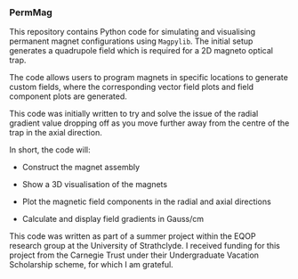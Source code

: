 ### PermMag

This repository contains Python code for simulating and visualising permanent magnet configurations using `Magpylib`. The initial setup generates a quadrupole field which is required for a 2D magneto optical trap. 

The code allows users to program magnets in specific locations to generate custom fields, where the corresponding vector field plots and field component plots are generated. 

This code was initially written to try and solve the issue of the radial gradient value dropping off as you move further away from the centre of the trap in the axial direction. 

In short, the code will:

- Construct the magnet assembly

- Show a 3D visualisation of the magnets

- Plot the magnetic field components in the radial and axial directions

- Calculate and display field gradients in Gauss/cm


This code was written as part of a summer project within the EQOP research group at the University of Strathclyde. I received funding for this project from the Carnegie Trust under their Undergraduate Vacation Scholarship scheme, for which I am grateful.  